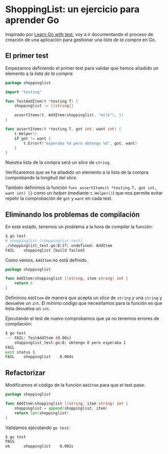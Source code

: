 # ShoppingList: un ejercicio para aprender Go

Inspirado por [Learn Go with test](https://quii.gitbook.io/learn-go-with-tests/), voy a ir documentando el proceso de creación de una aplicación para gestionar una *lista de la compra* en Go.

## El primer test

Empezamos definiendo el primer test para validar que hemos añadido un elemento a la *lista de la compra*:

```go
package shoppinglist

import "testing"

func TestAddItem(t *testing.T) {
    shoppinglist := []string{}

    assertItems(t, AddItem(shoppinglist, "milk"), 1)
}

func assertItems(t *testing.T, got int, want int) {
    t.Helper()
    if got != want {
        t.Errorf("esperaba %d pero obtengo %d", got, want)
    }
}
```

Nuestra lista de la compra será un *slice* de `string`.

Verificaremos que se ha añadido un elemento a la lista de la compra comprobando la longitud del *slice*.

También definimos la función `func assertItems(t *testing.T, got int, want int) {}` como un *helper* (mediante `t.Helper()`) que nos permite evitar repetir la comprobación de `got` y `want` en cada test.

## Eliminando los problemas de compilación

En este estado, tenemos un problema a la hora de compilar la función:

```bash
$ go test
# shoppinglist [shoppinglist.test]
./shoppinglist_test.go:8:17: undefined: AddItem
FAIL    shoppinglist [build failed]
```

Como vemos, `AddItem` no está definido.

```go
package shoppinglist

func AddItem(shoppinglist []string, item string) int {
    return 0
}
```

Definimos `AddItem` de manera que acepta un *slice* de `string` y una `string` y devuelve un `int`. El mínimo código que necesitamos para la función es que ésta devuelva un `int`.

Ejecutando el test de nuevo comprobamos que ya no tenemos errores de compilación:

```bash
$ go test
--- FAIL: TestAddItem (0.00s)
    shoppinglist_test.go:8: obtengo 0 pero esperaba 1
FAIL
exit status 1
FAIL    shoppinglist    0.004s
```

## Refactorizar

Modificamos el código de la función `AddItem` para que el test pase.

```go
package shoppinglist

func AddItem(shoppinglist []string, item string) int {
    shoppinglist = append(shoppinglist, item)
    return len(shoppinglist)
}
```

Validamos ejecutando `go test`:

```bash
$ go test
PASS
ok      shoppinglist    0.002s
```

